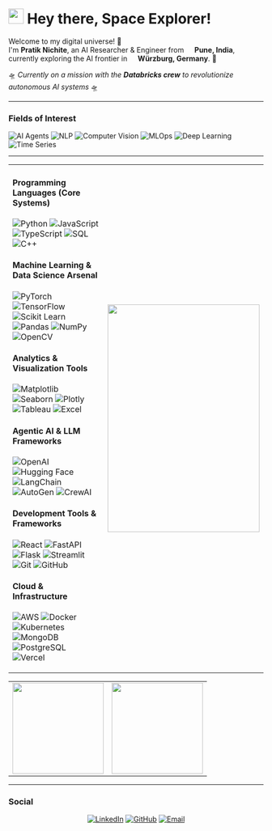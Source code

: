 
<h1><img src="https://raw.githubusercontent.com/MartinHeinz/MartinHeinz/master/wave.gif" width="30px"> Hey there, Space Explorer!</h1>

<p>Welcome to my digital universe! 🚀</br> I'm <b>Pratik Nichite</b>, an AI Researcher & Engineer from <img src="https://cdn-icons-png.flaticon.com/512/197/197419.png" width="13"/> <b>Pune, India</b>, currently exploring the AI frontier in <img src="https://cdn-icons-png.flaticon.com/512/197/197571.png" width="13"/> <b>Würzburg, Germany</b>. 🌌</p>

<p>🛸 <i>Currently on a mission with the <b>Databricks crew</b> to revolutionize autonomous AI systems</i> 🛸</p>

---

<h3>Fields of Interest</h3>
<p>
  <img alt="AI Agents" src="https://img.shields.io/badge/-Autonomous_Systems-FF6B6B?style=flat-square&logo=robot&logoColor=white" />
  <img alt="NLP" src="https://img.shields.io/badge/-Natural_Language_Processing-4ECDC4?style=flat-square&logo=tensorflow&logoColor=white" />
  <img alt="Computer Vision" src="https://img.shields.io/badge/-Computer_Vision-45B7D1?style=flat-square&logo=opencv&logoColor=white" />
  <img alt="MLOps" src="https://img.shields.io/badge/-MLOps-96CEB4?style=flat-square&logo=docker&logoColor=white" />
  <img alt="Deep Learning" src="https://img.shields.io/badge/-Deep_Learning-FFEAA7?style=flat-square&logo=pytorch&logoColor=black" />
  <img alt="Time Series" src="https://img.shields.io/badge/-Time_Series_Forecasting-DDA0DD?style=flat-square&logo=chart.js&logoColor=white" />
</p>

---

<div align="center">
  <table width="100%">
    <tr>
      <td>
        <h4>Programming Languages (Core Systems)</h4>
        <p>
          <img alt="Python" src="https://img.shields.io/badge/-Python-306998?style=flat-square&logo=python&logoColor=white" />
          <img alt="JavaScript" src="https://img.shields.io/badge/-JavaScript-F7DF1E?style=flat-square&logo=javascript&logoColor=black" />
          <img alt="TypeScript" src="https://img.shields.io/badge/-TypeScript-007ACC?style=flat-square&logo=typescript&logoColor=white" />
          <img alt="SQL" src="https://img.shields.io/badge/-SQL-336791?style=flat-square&logo=mysql&logoColor=white" />
          <img alt="C++" src="https://img.shields.io/badge/-C++-00599C?style=flat-square&logo=c%2b%2b&logoColor=white" />
        </p>
        <h4>Machine Learning & Data Science Arsenal</h4>
        <p>
          <img alt="PyTorch" src="https://img.shields.io/badge/-PyTorch-EE4C2C?style=flat-square&logo=pytorch&logoColor=white" />
          <img alt="TensorFlow" src="https://img.shields.io/badge/-TensorFlow-FF6F00?style=flat-square&logo=tensorflow&logoColor=white" />
          <img alt="Scikit Learn" src="https://img.shields.io/badge/-Scikit_Learn-F7931E?style=flat-square&logo=scikit-learn&logoColor=white" />
          <img alt="Pandas" src="https://img.shields.io/badge/-Pandas-150458?style=flat-square&logo=pandas&logoColor=white" />
          <img alt="NumPy" src="https://img.shields.io/badge/-NumPy-013243?style=flat-square&logo=numpy&logoColor=white" />
          <img alt="OpenCV" src="https://img.shields.io/badge/-OpenCV-5C3EE8?style=flat-square&logo=opencv&logoColor=white" />
        </p>
        <h4>Analytics & Visualization Tools</h4>
        <p>
          <img alt="Matplotlib" src="https://img.shields.io/badge/-Matplotlib-11557c?style=flat-square&logo=python&logoColor=white" />
          <img alt="Seaborn" src="https://img.shields.io/badge/-Seaborn-388e3c?style=flat-square&logo=python&logoColor=white" />
          <img alt="Plotly" src="https://img.shields.io/badge/-Plotly-3F4F75?style=flat-square&logo=plotly&logoColor=white" />
          <img alt="Tableau" src="https://img.shields.io/badge/-Tableau-E97627?style=flat-square&logo=tableau&logoColor=white" />
          <img alt="Excel" src="https://img.shields.io/badge/-Excel-217346?style=flat-square&logo=microsoft-excel&logoColor=white" />
        </p>
        <h4>Agentic AI & LLM Frameworks</h4>
        <p>
          <img alt="OpenAI" src="https://img.shields.io/badge/-OpenAI-412991?style=flat-square&logo=openai&logoColor=white" />
          <img alt="Hugging Face" src="https://img.shields.io/badge/-🤗_Hugging_Face-FFD21E?style=flat-square&logoColor=black" />
          <img alt="LangChain" src="https://img.shields.io/badge/-LangChain-121212?style=flat-square&logo=chainlink&logoColor=white" />
          <img alt="AutoGen" src="https://img.shields.io/badge/-AutoGen-FF6B6B?style=flat-square&logo=robot&logoColor=white" />
          <img alt="CrewAI" src="https://img.shields.io/badge/-CrewAI-4ECDC4?style=flat-square&logo=artificial-intelligence&logoColor=white" />
        </p>
        <h4>Development Tools & Frameworks</h4>
        <p>
          <img alt="React" src="https://img.shields.io/badge/-React-45b8d8?style=flat-square&logo=react&logoColor=white" />
          <img alt="FastAPI" src="https://img.shields.io/badge/-FastAPI-009688?style=flat-square&logo=fastapi&logoColor=white" />
          <img alt="Flask" src="https://img.shields.io/badge/-Flask-000000?style=flat-square&logo=flask&logoColor=white" />
          <img alt="Streamlit" src="https://img.shields.io/badge/-Streamlit-FF4B4B?style=flat-square&logo=streamlit&logoColor=white" />
          <img alt="Git" src="https://img.shields.io/badge/-Git-F05032?style=flat-square&logo=git&logoColor=white" />
          <img alt="GitHub" src="https://img.shields.io/badge/-GitHub-181717?style=flat-square&logo=github&logoColor=white" />
        </p>
        <h4>Cloud & Infrastructure</h4>
        <p>
          <img alt="AWS" src="https://img.shields.io/badge/-AWS-232F3E?style=flat-square&logo=amazon-aws&logoColor=white" />
          <img alt="Docker" src="https://img.shields.io/badge/-Docker-46a2f1?style=flat-square&logo=docker&logoColor=white" />
          <img alt="Kubernetes" src="https://img.shields.io/badge/-Kubernetes-326ce5?style=flat-square&logo=kubernetes&logoColor=white" />
          <img alt="MongoDB" src="https://img.shields.io/badge/-MongoDB-13aa52?style=flat-square&logo=mongodb&logoColor=white" />
          <img alt="PostgreSQL" src="https://img.shields.io/badge/-PostgreSQL-316192?style=flat-square&logo=postgresql&logoColor=white" />
          <img alt="Vercel" src="https://img.shields.io/badge/-Vercel-000000?style=flat-square&logo=vercel&logoColor=white" />
        </p>
      </td>
      <td>
        <img src="https://i.giphy.com/FT7EbxN8cPeIpIrS1W.webp" width="300" height="450"/>
      </td>
    </tr>
  </table>
</div>

<div align="center">
  <table>
    <tr>
      <td>
        <img height="180em" src="https://github-readme-stats.vercel.app/api?username=PratikNichite&show_icons=true&hide_border=true&count_private=true&include_all_commits=true&theme=radical&bg_color=0D1117&title_color=F85D7F&icon_color=F8D866&text_color=F8F8F2"/>
      </td>
      <td>
        <img height="180em" src="https://github-readme-stats.vercel.app/api/top-langs/?username=PratikNichite&layout=compact&hide_border=true&theme=radical&bg_color=0D1117&title_color=F85D7F&text_color=F8F8F2"/>
      </td>
    </tr>
  </table>
</div>

---
 
<h3>Social</h3>
<div align="center">
  <p>
  <a href="https://linkedin.com/in/pratik-nichite" target="_blank"><img alt="LinkedIn" src="https://img.shields.io/badge/LinkedIn-%230077B5.svg?&style=for-the-badge&logo=linkedin&logoColor=white" /></a>
  <a href="https://github.com/PratikNichite" target="_blank"><img alt="GitHub" src="https://img.shields.io/badge/GitHub-%2312100E.svg?&style=for-the-badge&logo=Github&logoColor=white" /></a>
  <a href="mailto:pratik.nichite@example.com" target="_blank"><img alt="Email" src="https://img.shields.io/badge/Email-D14836?style=for-the-badge&logo=gmail&logoColor=white" /></a>
  </p>
</div>
